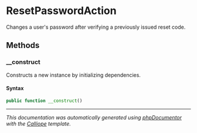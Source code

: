 # ResetPasswordAction

Changes a user's password after verifying a previously issued reset code.

## Methods

### __construct

Constructs a new instance by initializing dependencies.

#### Syntax

```php
public function __construct()
```

---

*This documentation was automatically generated using [phpDocumentor](http://www.phpdoc.org/) with the [Calliope](https://github.com/DaphneWebFramework/Calliope) template.*
